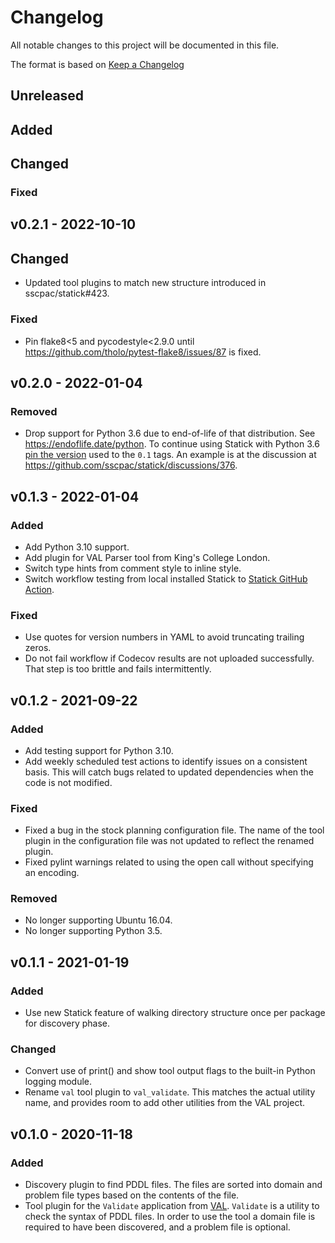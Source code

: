 # Changelog

All notable changes to this project will be documented in this file.

The format is based on [Keep a Changelog](https://keepachangelog.com/en/1.0.0/)

## Unreleased

## Added

## Changed

### Fixed

## v0.2.1 - 2022-10-10

## Changed

- Updated tool plugins to match new structure introduced in sscpac/statick#423.

### Fixed

- Pin flake8<5 and pycodestyle<2.9.0 until <https://github.com/tholo/pytest-flake8/issues/87> is fixed.

## v0.2.0 - 2022-01-04

### Removed

- Drop support for Python 3.6 due to end-of-life of that distribution.
  See <https://endoflife.date/python>.
  To continue using Statick with Python 3.6 [pin the version](https://pip.pypa.io/en/stable/user_guide/)
  used to the `0.1` tags.
  An example is at the discussion at <https://github.com/sscpac/statick/discussions/376>.

## v0.1.3 - 2022-01-04

### Added

- Add Python 3.10 support.
- Add plugin for VAL Parser tool from King's College London.
- Switch type hints from comment style to inline style.
- Switch workflow testing from local installed Statick to
  [Statick GitHub Action](https://github.com/sscpac/statick-action).

### Fixed

- Use quotes for version numbers in YAML to avoid truncating trailing zeros.
- Do not fail workflow if Codecov results are not uploaded successfully.
  That step is too brittle and fails intermittently.

## v0.1.2 - 2021-09-22

### Added

- Add testing support for Python 3.10.
- Add weekly scheduled test actions to identify issues on a consistent basis.
  This will catch bugs related to updated dependencies when the code is not modified.

### Fixed

- Fixed a bug in the stock planning configuration file.
  The name of the tool plugin in the configuration file was not updated to reflect the renamed plugin.
- Fixed pylint warnings related to using the open call without specifying an encoding.

### Removed

- No longer supporting Ubuntu 16.04.
- No longer supporting Python 3.5.

## v0.1.1 - 2021-01-19

### Added

- Use new Statick feature of walking directory structure once per package for discovery phase.

### Changed

- Convert use of print() and show tool output flags to the built-in Python logging module.
- Rename `val` tool plugin to `val_validate`.
  This matches the actual utility name, and provides room to add other utilities from the VAL project.

## v0.1.0 - 2020-11-18

### Added

- Discovery plugin to find PDDL files.
  The files are sorted into domain and problem file types based on the contents of the file.
- Tool plugin for the `Validate` application from
  [VAL](https://github.com/KCL-Planning/VAL/tree/master/applications#validate).
  `Validate` is a utility to check the syntax of PDDL files.
  In order to use the tool a domain file is required to have been discovered, and a problem file is optional.
